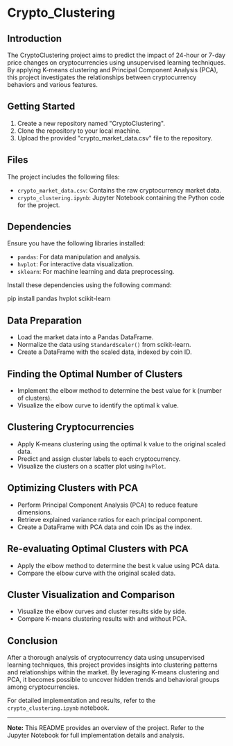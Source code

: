 # Crypto_Clustering

## Introduction

The CryptoClustering project aims to predict the impact of 24-hour or 7-day price changes on cryptocurrencies using unsupervised learning techniques. By applying K-means clustering and Principal Component Analysis (PCA), this project investigates the relationships between cryptocurrency behaviors and various features.

## Getting Started

1. Create a new repository named "CryptoClustering".
2. Clone the repository to your local machine.
3. Upload the provided "crypto_market_data.csv" file to the repository.

## Files

The project includes the following files:

- `crypto_market_data.csv`: Contains the raw cryptocurrency market data.
- `crypto_clustering.ipynb`: Jupyter Notebook containing the Python code for the project.

## Dependencies

Ensure you have the following libraries installed:

- `pandas`: For data manipulation and analysis.
- `hvplot`: For interactive data visualization.
- `sklearn`: For machine learning and data preprocessing.

Install these dependencies using the following command:

pip install pandas hvplot scikit-learn

## Data Preparation

- Load the market data into a Pandas DataFrame.
- Normalize the data using `StandardScaler()` from scikit-learn.
- Create a DataFrame with the scaled data, indexed by coin ID.

## Finding the Optimal Number of Clusters

- Implement the elbow method to determine the best value for k (number of clusters).
- Visualize the elbow curve to identify the optimal k value.

## Clustering Cryptocurrencies

- Apply K-means clustering using the optimal k value to the original scaled data.
- Predict and assign cluster labels to each cryptocurrency.
- Visualize the clusters on a scatter plot using `hvPlot`.

## Optimizing Clusters with PCA

- Perform Principal Component Analysis (PCA) to reduce feature dimensions.
- Retrieve explained variance ratios for each principal component.
- Create a DataFrame with PCA data and coin IDs as the index.

## Re-evaluating Optimal Clusters with PCA

- Apply the elbow method to determine the best k value using PCA data.
- Compare the elbow curve with the original scaled data.

## Cluster Visualization and Comparison

- Visualize the elbow curves and cluster results side by side.
- Compare K-means clustering results with and without PCA.

## Conclusion

After a thorough analysis of cryptocurrency data using unsupervised learning techniques, this project provides insights into clustering patterns and relationships within the market. By leveraging K-means clustering and PCA, it becomes possible to uncover hidden trends and behavioral groups among cryptocurrencies.

For detailed implementation and results, refer to the `crypto_clustering.ipynb` notebook.

---

**Note:** This README provides an overview of the project. Refer to the Jupyter Notebook for full implementation details and analysis.

